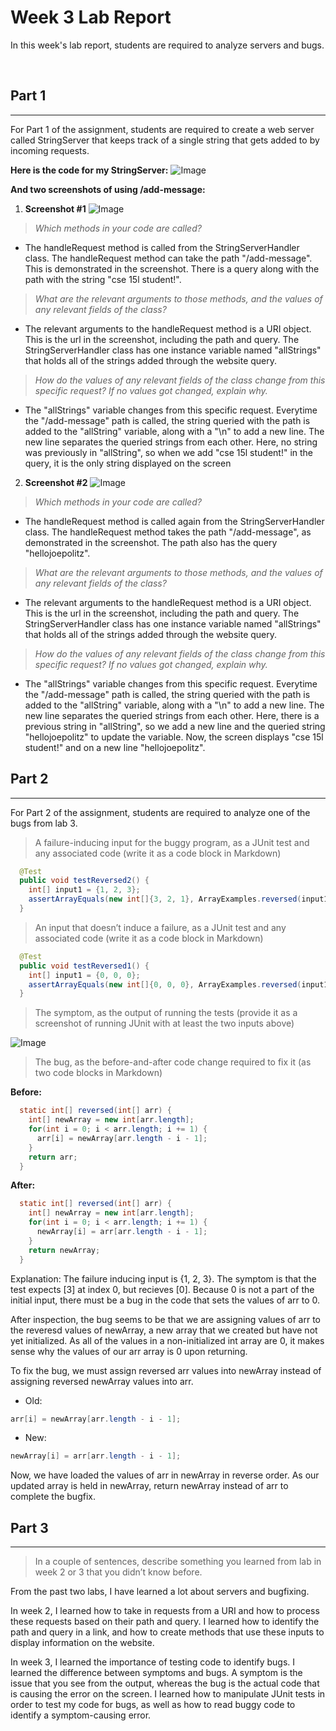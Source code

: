 # Week 3 Lab Report
In this week's lab report, students are required to analyze servers and bugs.

&nbsp;
## **Part 1**
___

For Part 1 of the assignment, students are required to create a web server called StringServer that keeps track of a single string that gets added to by incoming requests.

**Here is the code for my StringServer:**
![Image](imgs/code-snippet.png)


**And two screenshots of using /add-message:**

1. **Screenshot #1**
![Image](imgs/example1.png)

> *Which methods in your code are called?*

* The handleRequest method is called from the StringServerHandler class. The handleRequest method can take the path "/add-message". This is demonstrated in the screenshot. There is a query along with the path with the string "cse 15l student!".

> *What are the relevant arguments to those methods, and the values of any relevant fields of the class?*

* The relevant arguments to the handleRequest method is a URI object. This is the url in the screenshot, including the path and query. The StringServerHandler class has one instance variable named "allStrings" that holds all of the strings added through the website query.

> *How do the values of any relevant fields of the class change from this specific request? If no values got changed, explain why.*

* The "allStrings" variable changes from this specific request. Everytime the "/add-message" path is called, the string queried with the path is added to the "allString" variable, along with a "\n" to add a new line. The new line separates the queried strings from each other. Here, no string was previously in "allString", so when we add "cse 15l student!" in the query, it is the only string displayed on the screen

2. **Screenshot #2**
![Image](imgs/example2.png)

> *Which methods in your code are called?*

* The handleRequest method is called again from the StringServerHandler class. The handleRequest method takes the path "/add-message", as demonstrated in the screenshot. The path also has the query "hellojoepolitz".


> *What are the relevant arguments to those methods, and the values of any relevant fields of the class?*

* The relevant arguments to the handleRequest method is a URI object. This is the url in the screenshot, including the path and query. The StringServerHandler class has one instance variable named "allStrings" that holds all of the strings added through the website query.


> *How do the values of any relevant fields of the class change from this specific request? If no values got changed, explain why.*

* The "allStrings" variable changes from this specific request. Everytime the "/add-message" path is called, the string queried with the path is added to the "allString" variable, along with a "\n" to add a new line. The new line separates the queried strings from each other. Here, there is a previous string in "allString", so we add a new line and the queried string "hellojoepolitz" to update the variable. Now, the screen displays "cse 15l student!" and on a new line "hellojoepolitz".

## **Part 2**
___
For Part 2 of the assignment, students are required to analyze one of the bugs from lab 3.

> A failure-inducing input for the buggy program, as a JUnit test and any associated code (write it as a code block in Markdown)

```java
  @Test
  public void testReversed2() {
    int[] input1 = {1, 2, 3};
    assertArrayEquals(new int[]{3, 2, 1}, ArrayExamples.reversed(input1));
  }
```

> An input that doesn’t induce a failure, as a JUnit test and any associated code (write it as a code block in Markdown)

```java
  @Test
  public void testReversed1() {
    int[] input1 = {0, 0, 0};
    assertArrayEquals(new int[]{0, 0, 0}, ArrayExamples.reversed(input1));
  }
```

> The symptom, as the output of running the tests (provide it as a screenshot of running JUnit with at least the two inputs above)

![Image](imgs/test-example.png)

> The bug, as the before-and-after code change required to fix it (as two code blocks in Markdown)

**Before:**
```java
  static int[] reversed(int[] arr) {
    int[] newArray = new int[arr.length];
    for(int i = 0; i < arr.length; i += 1) {
      arr[i] = newArray[arr.length - i - 1];
    }
    return arr;
  }
```

**After:**
```java
  static int[] reversed(int[] arr) {
    int[] newArray = new int[arr.length];
    for(int i = 0; i < arr.length; i += 1) {
      newArray[i] = arr[arr.length - i - 1];
    }
    return newArray;
  }
```

Explanation:
The failure inducing input is {1, 2, 3}. The symptom is that the test expects [3] at index 0, but recieves [0]. Because 0 is not a part of the initial input, there must be a bug in the code that sets the values of arr to 0.

After inspection, the bug seems to be that we are assigning values of arr to the reveresd values of newArray, a new array that we created but have not yet initialized. As all of the values in a non-initialized int array are 0, it makes sense why the values of our arr array is 0 upon returning.

To fix the bug, we must assign reversed arr values into newArray instead of assigning reversed newArray values into arr.

* Old:
```java
arr[i] = newArray[arr.length - i - 1];
```
* New:
```java
newArray[i] = arr[arr.length - i - 1];
```

Now, we have loaded the values of arr in newArray in reverse order.
As our updated array is held in newArray, return newArray instead of arr to complete the bugfix.

## **Part 3**
___
> In a couple of sentences, describe something you learned from lab in week 2 or 3 that you didn’t know before.

From the past two labs, I have learned a lot about servers and bugfixing.

In week 2, I learned how to take in requests from a URI and how to process these requests based on their path and query. I learned how to identify the path and query in a link, and how to create methods that use these inputs to display information on the website.

In week 3, I learned the importance of testing code to identify bugs. I learned the difference between symptoms and bugs. A symptom is the issue that you see from the output, whereas the bug is the actual code that is causing the error on the screen. I learned how to manipulate JUnit tests in order to test my code for bugs, as well as how to read buggy code to identify a symptom-causing error.
